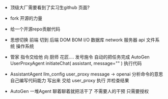 - 顶级大厂需要看到了实习生github 页面?
- fork
    开源的力量
- 给一个开源repo贡献代码

- 思想切换
    前端 切到 后端
    DOM BOM
    I/O 数据库 network 服务器 api 文件系统 操作系统

- 管家
    指令交给他
    向 厨师 花匠.... 发号施令
    自动的把任务完成 AutoGen
    UserProxyAgent 
    initiateChat(
      assistant,
      message=""
    )
    执行代码
- AssistantAgent
   llm_config user_proxy message -> openai 分析命令的意思
   自己编写代码能力 写出来 交给 user_proxy 执行 并检查结果

- AutoGen 一堆Agent 聊着聊着就把活干了 不需要人的干预 只需要授权